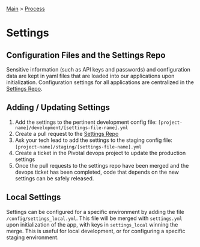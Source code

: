 [Main](../README.md) >
[Process](./README.md)

# Settings

## Configuration Files and the Settings Repo

Sensitive information (such as API keys and passwords) and configuration data
are kept in yaml files that are loaded into our applications upon
initialization. Configuration settings for all applications are centralized in
the [Settings Repo](https://github.com/coverhound/settings-files).

## Adding / Updating Settings

1. Add the settings to the pertinent development config file:
   `[project-name]/development/[settings-file-name].yml`
2. Create a pull request to the [Settings
   Repo](https://github.com/coverhound/settings-files)
3. Ask your tech lead to add the settings to the staging config file:
   `[project-name]/staging/[settings-file-name].yml`
4. Create a ticket in the Pivotal devops project to update the production
   settings
5. Once the pull requests to the settings repo have been merged and the devops
   ticket has been completed, code that depends on the new settings can be
   safely released.

## Local Settings

Settings can be configured for a specific environment by adding the file
`/config/settings_local.yml`. This file will be merged with `settings.yml` upon
initialization of the app, with keys in `settings_local` winning the merge. This
is useful for local development, or for configuring a specific staging
environment.
